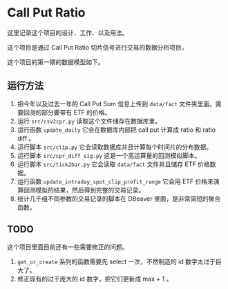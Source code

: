 # Call Put Ratio  
这里记录这个项目的设计、工作、以及用法。  

这个项目是通过 Call Put Ratio 切片信号进行交易的数据分析项目。  

这个项目的第一期的数据模型如下。  


## 运行方法  
1. 把今年以及过去一年的 Call Put Sum 信息上传到 `data/fact` 文件夹里面。需要回测的部分要带有 ETF 的价格。  
2. 运行 `src/csv2cpr.py` 读取这个文件储存在数据库里。  
3. 运行函数 `update_daily` 它会在数据库内部把 call put 计算成 ratio 和 ratio diff 。  
4. 运行脚本 `src/clip.py` 它会读取数据库并且计算每个时间片的分布数据。  
5. 运行脚本 `src/cpr_diff_sig.py` 这是一个高运算量的回测模拟脚本。  
6. 运行脚本 `src/tick2bar.py` 它会读取 `data/fact` 文件并且储存 ETF 价格数据。  
7. 运行函数 `update_intraday_spot_clip_profit_range` 它会用 ETF 价格来演算回测模拟的结果，然后得到完整的交易记录。  
8. 统计几千组不同参数的交易记录的脚本在 DBeaver 里面，是非常简短的聚合函数。


## TODO  
这个项目里面目前还有一些需要修正的问题。  
1. `get_or_create` 系列的函数需要先 select 一次，不然制造的 id 数字太过于巨大了。  
2. 修正现有的过于庞大的 id 数字，把它们更新成 max + 1 。  



